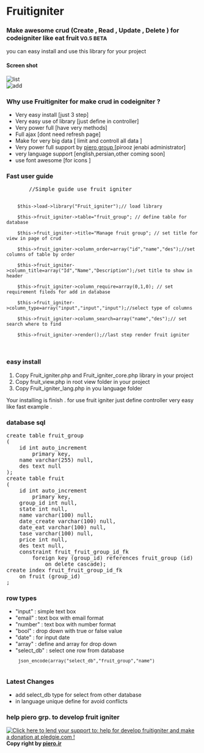 # Fruitigniter 

<h3> Make awesome crud (Create , Read , Update , Delete ) for codeigniter like eat fruit<small> V0.5 BETA </small></h3>
<p> you can easy install and use this library for your project </p>

<h4> Screen shot  </h4>
<img src="http://www.piero.ir/fruitigniter/screenshot/fruitigniter-sc1.jpg" alt="list" >
<br/>
<img src="http://www.piero.ir/fruitigniter/screenshot/fruitigniter-sc2.jpg" alt="add" >


<h3> Why use Fruitigniter for make crud in codeigniter ? </h3>
<ul>
<li> Very easy install [just 3 step] </li>
<li> Very easy use of library [just define in controller] </li>
<li> Very power full [have very methods] </li>
<li> Full ajax [dont need refresh page]  </li>
<li> Make for very big data  [ limit and controll all data ] </li>
<li> Very power full support by <a href='http://www.piero.ir'> piero group </a> [pirooz jenabi administrator] </li>
<li> very language support [english,persian,other coming soon] </li>
<li> use font awesome [for icons ] </li>
</ul>

<h3> Fast user guide  </h3>
<pre>
       //Simple guide use fruit igniter
        
        $this->load->library("Fruit_igniter");// load library
        
        $this->fruit_igniter->table="fruit_group"; // define table for database
        
        $this->fruit_igniter->title="Manage fruit group"; // set title for view in page of crud
        
        $this->fruit_igniter->column_order=array("id","name","des");//set columns of table by order

        $this->fruit_igniter->column_title=array("Id","Name","Description");/set title to show in header
       
        $this->fruit_igniter->column_require=array(0,1,0); // set requirement fileds for add in database 
      
        $this->fruit_igniter->column_type=array("input","input","input");//select type of columns
       
        $this->fruit_igniter->column_search=array("name","des");// set search where to find 
       
        $this->fruit_igniter->render();//last step render fruit igniter
</pre>


<h3> easy install </h3>
<ol>
<li> Copy Fruit_igniter.php and Fruit_igniter_core.php library in your project </li>
<li> Copy fruit_view.php in root view folder in your project  </li>
<li> Copy Fruit_igniter_lang.php in you language folder  </li>
</ol>
<p> Your installing is finish . for use fruit igniter just define controller very easy like fast example .</p>

<h3> database sql   </h3>
<pre>
create table fruit_group
(
	id int auto_increment
		primary key,
	name varchar(255) null,
	des text null
);
create table fruit
(
	id int auto_increment
		primary key,
	group_id int null,
	state int null,
	name varchar(100) null,
	date_create varchar(100) null,
	date_eat varchar(100) null,
	tase varchar(100) null,
	price int null,
	des text null,
	constraint fruit_fruit_group_id_fk
		foreign key (group_id) references fruit_group (id)
			on delete cascade);
create index fruit_fruit_group_id_fk
	on fruit (group_id)
;
</pre>
<h3> row types </h3>
<ul>
<li> "input"     : simple text box </li> 
<li> "email"     : text box with email format </li>
<li> "number"    : text box with number format  </li>
<li> "bool"      : drop down with true or false value </li>
<li> "date"      : for input date </li>
<li> "array"     : define and array for drop down </li>
<li> "select_db" : select one row from database <small>
 <pre>
 json_encode(array("select_db","fruit_group","name")
 </pre>
 </small> </li>
</ul>
<h3> Latest Changes </h3>
<ul>
<li> add select_db type for select from other database </li> 
<li> in language unique define for avoid conflicts   </li>
</ul>

<h3> help piero grp. to develop fruit igniter </h3>
<div>
<a href='https://pledgie.com/campaigns/34740'><img alt='Click here to lend your support to: help for develop fruitigniter and make a donation at pledgie.com !' src='https://pledgie.com/campaigns/34740.png?skin_name=chrome' border='0' ></a>
</div>
<b> Copy right by  <a href="http://www.piero.ir" >piero.ir </a> </b>


